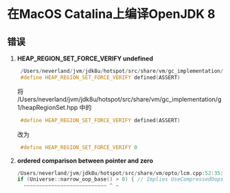 # 在MacOS Catalina上编译OpenJDK 8

## **错误**

1. **HEAP\_REGION\_SET\_FORCE\_VERIFY undefined**

   ```cpp
    /Users/neverland/jvm/jdk8u/hotspot/src/share/vm/gc_implementation/g1/heapRegionSet.hpp:38:38: note: expanded from macro 'HEAP_REGION_SET_FORCE_VERIFY'
    #define HEAP_REGION_SET_FORCE_VERIFY defined(ASSERT)
   ```

   将 /Users/neverland/jvm/jdk8u/hotspot/src/share/vm/gc\_implementation/g1/heapRegionSet.hpp 中的

   ```cpp
    #define HEAP_REGION_SET_FORCE_VERIFY defined(ASSERT)
   ```

   改为

   ```cpp
    #define HEAP_REGION_SET_FORCE_VERIFY 0
   ```

2. **ordered comparison between pointer and zero**

    ```cpp
    /Users/neverland/jvm/jdk8u/hotspot/src/share/vm/opto/lcm.cpp:52:35: error: ordered comparison between pointer and zero ('address' (aka 'unsigned char *') and 'int') 
    if (Universe::narrow_oop_base() > 0) { // Implies UseCompressedOops.
      ~~~~~~~~~~~~~~~~~~~~~~~~~~~ ^ ~
     ```
    

